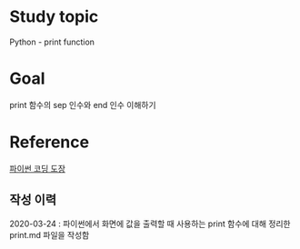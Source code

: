 # Study topic
  
Python - print function  
  
# Goal
  
print 함수의 sep 인수와 end 인수 이해하기  
  
# Reference
  
<a href = "https://dojang.io/course/view.php?id=7">파이썬 코딩 도장</a>  
  
## 작성 이력
  
2020-03-24 : 파이썬에서 화면에 값을 출력할 때 사용하는 print 함수에 대해 정리한 print.md 파일을 작성함
